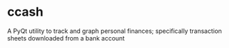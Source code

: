 ccash
=====

A PyQt utility to track and graph personal finances; specifically transaction sheets downloaded from a bank account